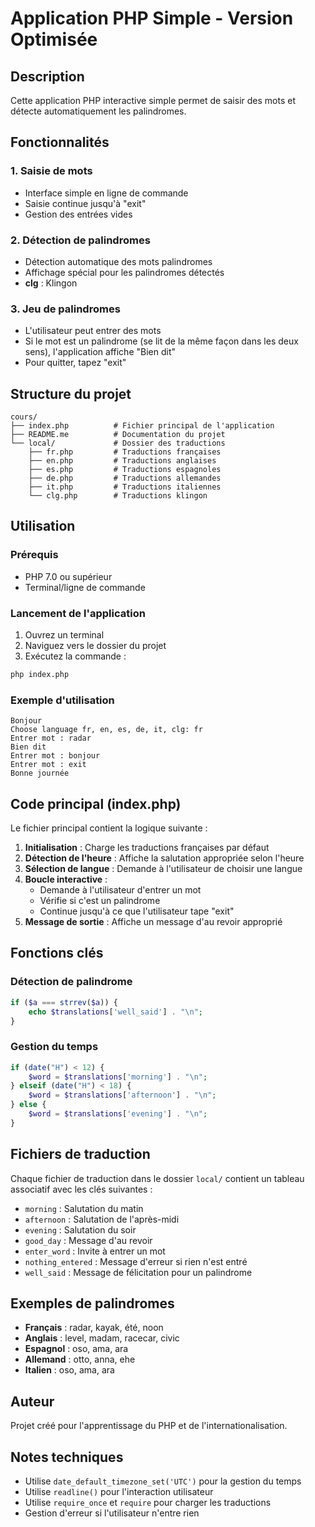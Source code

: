 # Application PHP Simple - Version Optimisée

## Description

Cette application PHP interactive simple permet de saisir des mots et détecte automatiquement les palindromes.

## Fonctionnalités

### 1. Saisie de mots

- Interface simple en ligne de commande
- Saisie continue jusqu'à "exit"
- Gestion des entrées vides

### 2. Détection de palindromes

- Détection automatique des mots palindromes
- Affichage spécial pour les palindromes détectés
- **clg** : Klingon

### 3. Jeu de palindromes

- L'utilisateur peut entrer des mots
- Si le mot est un palindrome (se lit de la même façon dans les deux sens), l'application affiche "Bien dit"
- Pour quitter, tapez "exit"

## Structure du projet

```
cours/
├── index.php          # Fichier principal de l'application
├── README.me          # Documentation du projet
└── local/             # Dossier des traductions
    ├── fr.php         # Traductions françaises
    ├── en.php         # Traductions anglaises
    ├── es.php         # Traductions espagnoles
    ├── de.php         # Traductions allemandes
    ├── it.php         # Traductions italiennes
    └── clg.php        # Traductions klingon
```

## Utilisation

### Prérequis

- PHP 7.0 ou supérieur
- Terminal/ligne de commande

### Lancement de l'application

1. Ouvrez un terminal
2. Naviguez vers le dossier du projet
3. Exécutez la commande :

```bash
php index.php
```

### Exemple d'utilisation

```
Bonjour
Choose language fr, en, es, de, it, clg: fr
Entrer mot : radar
Bien dit
Entrer mot : bonjour
Entrer mot : exit
Bonne journée
```

## Code principal (index.php)

Le fichier principal contient la logique suivante :

1. **Initialisation** : Charge les traductions françaises par défaut
2. **Détection de l'heure** : Affiche la salutation appropriée selon l'heure
3. **Sélection de langue** : Demande à l'utilisateur de choisir une langue
4. **Boucle interactive** :
   - Demande à l'utilisateur d'entrer un mot
   - Vérifie si c'est un palindrome
   - Continue jusqu'à ce que l'utilisateur tape "exit"
5. **Message de sortie** : Affiche un message d'au revoir approprié

## Fonctions clés

### Détection de palindrome

```php
if ($a === strrev($a)) {
    echo $translations['well_said'] . "\n";
}
```

### Gestion du temps

```php
if (date("H") < 12) {
    $word = $translations['morning'] . "\n";
} elseif (date("H") < 18) {
    $word = $translations['afternoon'] . "\n";
} else {
    $word = $translations['evening'] . "\n";
}
```

## Fichiers de traduction

Chaque fichier de traduction dans le dossier `local/` contient un tableau associatif avec les clés suivantes :

- `morning` : Salutation du matin
- `afternoon` : Salutation de l'après-midi
- `evening` : Salutation du soir
- `good_day` : Message d'au revoir
- `enter_word` : Invite à entrer un mot
- `nothing_entered` : Message d'erreur si rien n'est entré
- `well_said` : Message de félicitation pour un palindrome

## Exemples de palindromes

- **Français** : radar, kayak, été, noon
- **Anglais** : level, madam, racecar, civic
- **Espagnol** : oso, ama, ara
- **Allemand** : otto, anna, ehe
- **Italien** : oso, ama, ara

## Auteur

Projet créé pour l'apprentissage du PHP et de l'internationalisation.

## Notes techniques

- Utilise `date_default_timezone_set('UTC')` pour la gestion du temps
- Utilise `readline()` pour l'interaction utilisateur
- Utilise `require_once` et `require` pour charger les traductions
- Gestion d'erreur si l'utilisateur n'entre rien
